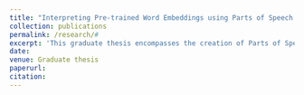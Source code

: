 ```yaml
---
title: "Interpreting Pre-trained Word Embeddings using Parts of Speech Metarepresentations"
collection: publications
permalink: /research/#
excerpt: 'This graduate thesis encompasses the creation of Parts of Speech Metarepresentations via projection, which acts as a steering vector for the pre-trained word embeddings. As these metarepresentations are very small compared to the original word embeddings, interpreting them in terms of parts of speech becomes easier. It was also statistically verified that the addition of these metarepresentations to the original word embeddings was able to improve their performance on various downstream tasks.'
date: 
venue: Graduate thesis
paperurl: 
citation: 
---
```


